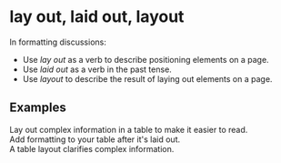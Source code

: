 # lay out, laid out, layout

In formatting discussions:

  - Use *lay out* as a verb to describe positioning elements on a page. 
  - Use *laid out* as a verb in the past tense.
  - Use *layout* to describe the result of laying out elements on a page. 

## Examples

Lay out complex information in a table to make it easier to read.   
Add formatting to your table after it's laid out.  
A table layout clarifies complex information.

